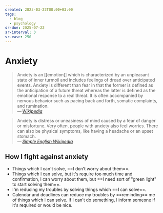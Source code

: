 ```yaml
---
created: 2023-03-22T00:00+03:00
tags:
  - blog
  - psychology
sr-due: 2025-07-22
sr-interval: 3
sr-ease: 250
---
```


# Anxiety

> Anxiety is an [[emotion]] which is characterized by an unpleasant state of
> inner turmoil and includes feelings of dread over anticipated events. Anxiety
> is different than fear in that the former is defined as the anticipation of a
> future threat whereas the latter is defined as the emotional response to a
> real threat. It is often accompanied by nervous behavior such as pacing back
> and forth, somatic complaints, and rumination.\
> — <cite>[Wikipedia](https://en.wikipedia.org/wiki/Anxiety)</cite>

> Anxiety is distress or uneasiness of mind caused by a fear of danger or
> misfortune. Very often, people with anxiety also feel worries. There can also
> be physical symptoms, like having a headache or an upset stomach.\
> — <cite>[Simple English Wikipedia](https://simple.wikipedia.org/wiki/Anxiety)</cite>

## How I fight against anxiety

- Things which I can't solve, ==I don't worry about them==.
- Things which I can solve, but it's require too much time and confirmation, I
  can worry about them, but ==I need sort of "green light" to start solving them==.
- I'm reducing my troubles by solving things which ==I can solve==.
- Calendar and deadlines can reduce my troubles by ==reminding== me of things
  which I can solve. If I can't do something, I inform someone if it's required
  or would be nice.
